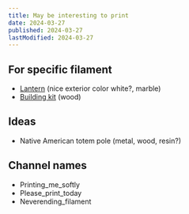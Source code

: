 ```yaml
---
title: May be interesting to print
date: 2024-03-27
published: 2024-03-27
lastModified: 2024-03-27
---
```


## For specific filament

- [Lantern](https://www.printables.com/model/729684-voronoi-lantern) (nice exterior color white?, marble)
- [Building kit](https://www.printables.com/model/481443-bulding-kit-of-a-log-cabin-model) (wood)

## Ideas

- Native American totem pole (metal, wood, resin?)

## Channel names

- Printing_me_softly
- Please_print_today
- Neverending_filament